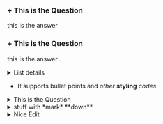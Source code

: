  ### + This is the Question

 this is the answer
 
 ### + This is the Question

 this is the answer .

 <details/>
  <summary>List details</summary>

1. A
   > comment on first item

1. B
   > comment on second item

</details>

 * It supports bullet points and *other* **styling** _codes_ 

 <details>
  <summary>This is the Question</summary>
  this is the answer
</details>


<details><summary>stuff with *mark* **down**</summary><p>

## _formatted_ **heading** with [a](link)

---
{{standard 3-backtick code block omitted from here due to escaping issues}}
---

Collapsible until here.
</p></details>

<details>
 <summary>Nice Edit</summary>

```js
const x = 1
```
</details>
